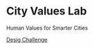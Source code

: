 # City Values Lab 
Human Values for Smarter Cities

[Desig Challenge](https://github.com/fdnd-agency/cityvalueslab/wiki/Design-Challenge)
